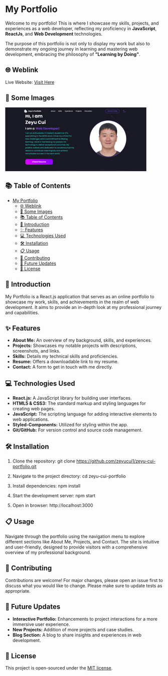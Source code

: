 # My Portfolio

Welcome to my portfolio! This is where I showcase my skills, projects, and experiences as a web developer, reflecting my proficiency in **JavaScript**, **ReactJs**, and **Web Development** technologies.

The purpose of this portfolio is not only to display my work but also to demonstrate my ongoing journey in learning and mastering web development, embracing the philosophy of **"Learning by Doing"**.

## 🌐 Weblink

Live Website: [Visit Here](https://zeyu-portfolio.vercel.app/)

## 📸 Some Images

<img width="450px" src="https://github.com/zeyucui1/image-storage/blob/main/project/portfolio.png?raw=true"/>

## 📚 Table of Contents

- [My Portfolio](#my-portfolio)
  - [🌐 Weblink](#-weblink)
  - [📸 Some Images](#-some-images)
  - [📚 Table of Contents](#-table-of-contents)
  - [📖 Introduction](#-introduction)
  - [✨ Features](#-features)
  - [💻 Technologies Used](#-technologies-used)
  - [🛠️ Installation](#️-installation)
  - [📋 Usage](#-usage)
  - [🤝 Contributing](#-contributing)
  - [🔮 Future Updates](#-future-updates)
  - [📄 License](#-license)

## 📖 Introduction

My Portfolio is a React.js application that serves as an online portfolio to showcase my work, skills, and achievements in the realm of web development. It aims to provide an in-depth look at my professional journey and capabilities.

## ✨ Features

- **About Me:** An overview of my background, skills, and experiences.
- **Projects:** Showcases my notable projects with descriptions, screenshots, and links.
- **Skills:** Details my technical skills and proficiencies.
- **Resume:** Offers a downloadable link to my resume.
- **Contact:** A form to get in touch with me directly.

## 💻 Technologies Used

- **React.js:** A JavaScript library for building user interfaces.
- **HTML5 & CSS3:** The standard markup and styling languages for creating web pages.
- **JavaScript:** The scripting language for adding interactive elements to web applications.
- **Styled-Components:** Utilized for styling within the app.
- **Git/GitHub:** For version control and source code management.

## 🛠️ Installation

1. Clone the repository:
git clone https://github.com/zeyucui1/zeyu-cui-portfolio.git


2. Navigate to the project directory:
cd zeyu-cui-portfolio


3. Install dependencies:
npm install

4. Start the development server:
npm start

5. Open in browser:
http://localhost:3000



## 📋 Usage

Navigate through the portfolio using the navigation menu to explore different sections like About Me, Projects, and Contact. The site is intuitive and user-friendly, designed to provide visitors with a comprehensive overview of my professional background.

## 🤝 Contributing

Contributions are welcome! For major changes, please open an issue first to discuss what you would like to change. Please make sure to update tests as appropriate.

## 🔮 Future Updates

- **Interactive Portfolio:** Enhancements to project interactions for a more immersive user experience.
- **New Projects:** Addition of more projects and case studies.
- **Blog Section:** A blog to share insights and experiences in web development.

## 📄 License

This project is open-sourced under the [MIT license](LICENSE).
